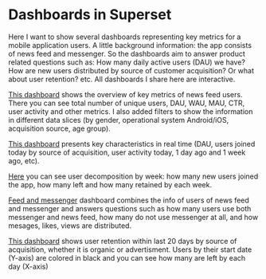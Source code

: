 # Dashboards in Superset
Here I want to show several dashboards representing key metrics for a mobile application users. A little background information: the app consists of news feed and messenger. So the dashboards aim to answer product related questions such as: How many daily active users (DAU) we have? How are new users distributed by source of customer acquisition? Or what about user retention? etc. All dashboards I share here are interactive. 

[This dashboard](https://superset.lab.karpov.courses/superset/dashboard/1803/) shows the overview of key metrics of news feed users. There you can see total number of unique users, DAU, WAU, MAU, CTR, user activity and other metrics. I also added filters to show the information in different data slices (by gender, operational system Android/iOS, acquisition source, age group). 

[This dashboard](https://superset.lab.karpov.courses/superset/dashboard/1859/) presents key characteristics in real time (DAU, users joined today by source of acquisition, user activity today, 1 day ago and 1 week ago, etc).

[Here](https://superset.lab.karpov.courses/superset/dashboard/1896/) you can see user decomposition by week: how many new users joined the app, how many left and how many retained by each week.

[Feed and messenger](https://superset.lab.karpov.courses/superset/dashboard/1874/) dashboard combines the info of users of news feed and messenger and answers questions such as how many users use both messenger and news feed, how many do not use messenger at all, and how mesages, likes, views are distributed.

[This dashboard](https://superset.lab.karpov.courses/superset/dashboard/1887/) shows user retention within last 20 days by source of acquisition, whether it is organic or advertisment. Users by their start date (Y-axis) are colored in black and you can see how many are left by each day (X-axis)

